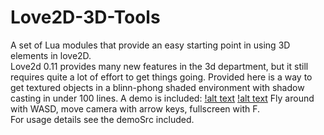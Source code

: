# Love2D-3D-Tools
A set of Lua modules that provide an easy starting point in using 3D elements in love2D.  
Love2d 0.11 provides many new features in the 3d department, but it still requires quite a lot of effort to get things going. Provided here is a way to get textured objects in a blinn-phong shaded environment with shadow casting in under 100 lines.
A demo is included:
[!alt text](Love3dTools/images/1.png)
[!alt text](Love3dTools/images/2.png)
Fly around with WASD, move camera with arrow keys, fullscreen with F.  
For usage details see the demoSrc included.
